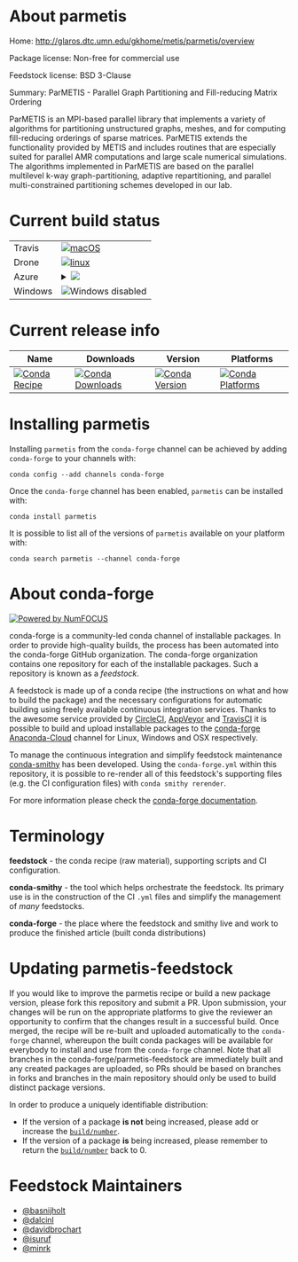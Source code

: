 About parmetis
==============

Home: http://glaros.dtc.umn.edu/gkhome/metis/parmetis/overview

Package license: Non-free for commercial use

Feedstock license: BSD 3-Clause

Summary: ParMETIS - Parallel Graph Partitioning and Fill-reducing Matrix Ordering

ParMETIS is an MPI-based parallel library that implements a
variety of algorithms for partitioning unstructured graphs,
meshes, and for computing fill-reducing orderings of sparse
matrices. ParMETIS extends the functionality provided by METIS and
includes routines that are especially suited for parallel AMR
computations and large scale numerical simulations. The algorithms
implemented in ParMETIS are based on the parallel multilevel k-way
graph-partitioning, adaptive repartitioning, and parallel
multi-constrained partitioning schemes developed in our lab.


Current build status
====================


<table><tr>
    <td>Travis</td>
    <td>
      <a href="https://travis-ci.com/conda-forge/parmetis-feedstock">
        <img alt="macOS" src="https://img.shields.io/travis/com/conda-forge/parmetis-feedstock/master.svg?label=macOS">
      </a>
    </td>
  </tr><tr>
    <td>Drone</td>
    <td>
      <a href="https://cloud.drone.io/conda-forge/parmetis-feedstock">
        <img alt="linux" src="https://img.shields.io/drone/build/conda-forge/master.svg?label=Linux">
      </a>
    </td>
  </tr>
    
  <tr>
    <td>Azure</td>
    <td>
      <details>
        <summary>
          <a href="https://dev.azure.com/conda-forge/feedstock-builds/_build/latest?definitionId=756&branchName=master">
            <img src="https://dev.azure.com/conda-forge/feedstock-builds/_apis/build/status/parmetis-feedstock?branchName=master">
          </a>
        </summary>
        <table>
          <thead><tr><th>Variant</th><th>Status</th></tr></thead>
          <tbody><tr>
              <td>linux_aarch64_mpimpich</td>
              <td>
                <a href="https://dev.azure.com/conda-forge/feedstock-builds/_build/latest?definitionId=756&branchName=master">
                  <img src="https://dev.azure.com/conda-forge/feedstock-builds/_apis/build/status/parmetis-feedstock?branchName=master&jobName=linux&configuration=linux_aarch64_mpimpich" alt="variant">
                </a>
              </td>
            </tr><tr>
              <td>linux_aarch64_mpiopenmpi</td>
              <td>
                <a href="https://dev.azure.com/conda-forge/feedstock-builds/_build/latest?definitionId=756&branchName=master">
                  <img src="https://dev.azure.com/conda-forge/feedstock-builds/_apis/build/status/parmetis-feedstock?branchName=master&jobName=linux&configuration=linux_aarch64_mpiopenmpi" alt="variant">
                </a>
              </td>
            </tr><tr>
              <td>linux_mpimpich</td>
              <td>
                <a href="https://dev.azure.com/conda-forge/feedstock-builds/_build/latest?definitionId=756&branchName=master">
                  <img src="https://dev.azure.com/conda-forge/feedstock-builds/_apis/build/status/parmetis-feedstock?branchName=master&jobName=linux&configuration=linux_mpimpich" alt="variant">
                </a>
              </td>
            </tr><tr>
              <td>linux_mpiopenmpi</td>
              <td>
                <a href="https://dev.azure.com/conda-forge/feedstock-builds/_build/latest?definitionId=756&branchName=master">
                  <img src="https://dev.azure.com/conda-forge/feedstock-builds/_apis/build/status/parmetis-feedstock?branchName=master&jobName=linux&configuration=linux_mpiopenmpi" alt="variant">
                </a>
              </td>
            </tr><tr>
              <td>linux_ppc64le_mpimpich</td>
              <td>
                <a href="https://dev.azure.com/conda-forge/feedstock-builds/_build/latest?definitionId=756&branchName=master">
                  <img src="https://dev.azure.com/conda-forge/feedstock-builds/_apis/build/status/parmetis-feedstock?branchName=master&jobName=linux&configuration=linux_ppc64le_mpimpich" alt="variant">
                </a>
              </td>
            </tr><tr>
              <td>linux_ppc64le_mpiopenmpi</td>
              <td>
                <a href="https://dev.azure.com/conda-forge/feedstock-builds/_build/latest?definitionId=756&branchName=master">
                  <img src="https://dev.azure.com/conda-forge/feedstock-builds/_apis/build/status/parmetis-feedstock?branchName=master&jobName=linux&configuration=linux_ppc64le_mpiopenmpi" alt="variant">
                </a>
              </td>
            </tr><tr>
              <td>osx_mpimpich</td>
              <td>
                <a href="https://dev.azure.com/conda-forge/feedstock-builds/_build/latest?definitionId=756&branchName=master">
                  <img src="https://dev.azure.com/conda-forge/feedstock-builds/_apis/build/status/parmetis-feedstock?branchName=master&jobName=osx&configuration=osx_mpimpich" alt="variant">
                </a>
              </td>
            </tr><tr>
              <td>osx_mpiopenmpi</td>
              <td>
                <a href="https://dev.azure.com/conda-forge/feedstock-builds/_build/latest?definitionId=756&branchName=master">
                  <img src="https://dev.azure.com/conda-forge/feedstock-builds/_apis/build/status/parmetis-feedstock?branchName=master&jobName=osx&configuration=osx_mpiopenmpi" alt="variant">
                </a>
              </td>
            </tr>
          </tbody>
        </table>
      </details>
    </td>
  </tr>
  <tr>
    <td>Windows</td>
    <td>
      <img src="https://img.shields.io/badge/Windows-disabled-lightgrey.svg" alt="Windows disabled">
    </td>
  </tr>
</table>

Current release info
====================

| Name | Downloads | Version | Platforms |
| --- | --- | --- | --- |
| [![Conda Recipe](https://img.shields.io/badge/recipe-parmetis-green.svg)](https://anaconda.org/conda-forge/parmetis) | [![Conda Downloads](https://img.shields.io/conda/dn/conda-forge/parmetis.svg)](https://anaconda.org/conda-forge/parmetis) | [![Conda Version](https://img.shields.io/conda/vn/conda-forge/parmetis.svg)](https://anaconda.org/conda-forge/parmetis) | [![Conda Platforms](https://img.shields.io/conda/pn/conda-forge/parmetis.svg)](https://anaconda.org/conda-forge/parmetis) |

Installing parmetis
===================

Installing `parmetis` from the `conda-forge` channel can be achieved by adding `conda-forge` to your channels with:

```
conda config --add channels conda-forge
```

Once the `conda-forge` channel has been enabled, `parmetis` can be installed with:

```
conda install parmetis
```

It is possible to list all of the versions of `parmetis` available on your platform with:

```
conda search parmetis --channel conda-forge
```


About conda-forge
=================

[![Powered by NumFOCUS](https://img.shields.io/badge/powered%20by-NumFOCUS-orange.svg?style=flat&colorA=E1523D&colorB=007D8A)](http://numfocus.org)

conda-forge is a community-led conda channel of installable packages.
In order to provide high-quality builds, the process has been automated into the
conda-forge GitHub organization. The conda-forge organization contains one repository
for each of the installable packages. Such a repository is known as a *feedstock*.

A feedstock is made up of a conda recipe (the instructions on what and how to build
the package) and the necessary configurations for automatic building using freely
available continuous integration services. Thanks to the awesome service provided by
[CircleCI](https://circleci.com/), [AppVeyor](https://www.appveyor.com/)
and [TravisCI](https://travis-ci.com/) it is possible to build and upload installable
packages to the [conda-forge](https://anaconda.org/conda-forge)
[Anaconda-Cloud](https://anaconda.org/) channel for Linux, Windows and OSX respectively.

To manage the continuous integration and simplify feedstock maintenance
[conda-smithy](https://github.com/conda-forge/conda-smithy) has been developed.
Using the ``conda-forge.yml`` within this repository, it is possible to re-render all of
this feedstock's supporting files (e.g. the CI configuration files) with ``conda smithy rerender``.

For more information please check the [conda-forge documentation](https://conda-forge.org/docs/).

Terminology
===========

**feedstock** - the conda recipe (raw material), supporting scripts and CI configuration.

**conda-smithy** - the tool which helps orchestrate the feedstock.
                   Its primary use is in the construction of the CI ``.yml`` files
                   and simplify the management of *many* feedstocks.

**conda-forge** - the place where the feedstock and smithy live and work to
                  produce the finished article (built conda distributions)


Updating parmetis-feedstock
===========================

If you would like to improve the parmetis recipe or build a new
package version, please fork this repository and submit a PR. Upon submission,
your changes will be run on the appropriate platforms to give the reviewer an
opportunity to confirm that the changes result in a successful build. Once
merged, the recipe will be re-built and uploaded automatically to the
`conda-forge` channel, whereupon the built conda packages will be available for
everybody to install and use from the `conda-forge` channel.
Note that all branches in the conda-forge/parmetis-feedstock are
immediately built and any created packages are uploaded, so PRs should be based
on branches in forks and branches in the main repository should only be used to
build distinct package versions.

In order to produce a uniquely identifiable distribution:
 * If the version of a package **is not** being increased, please add or increase
   the [``build/number``](https://conda.io/docs/user-guide/tasks/build-packages/define-metadata.html#build-number-and-string).
 * If the version of a package **is** being increased, please remember to return
   the [``build/number``](https://conda.io/docs/user-guide/tasks/build-packages/define-metadata.html#build-number-and-string)
   back to 0.

Feedstock Maintainers
=====================

* [@basnijholt](https://github.com/basnijholt/)
* [@dalcinl](https://github.com/dalcinl/)
* [@davidbrochart](https://github.com/davidbrochart/)
* [@isuruf](https://github.com/isuruf/)
* [@minrk](https://github.com/minrk/)

